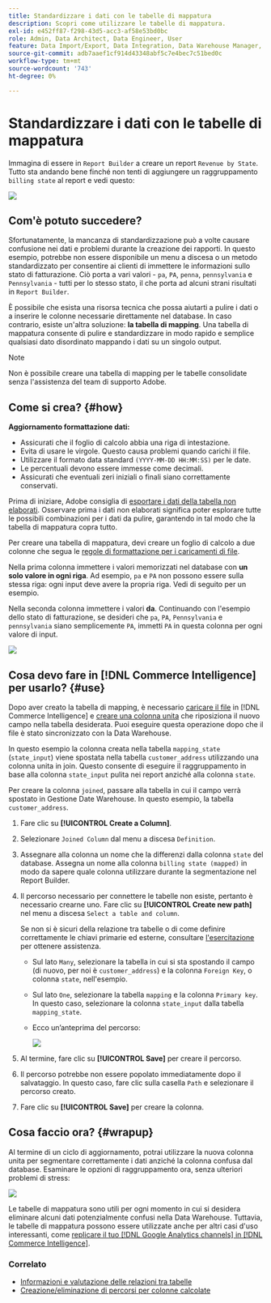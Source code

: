 ```yaml
---
title: Standardizzare i dati con le tabelle di mappatura
description: Scopri come utilizzare le tabelle di mappatura.
exl-id: e452ff87-f298-43d5-acc3-af58e53bd0bc
role: Admin, Data Architect, Data Engineer, User
feature: Data Import/Export, Data Integration, Data Warehouse Manager, Commerce Tables
source-git-commit: adb7aaef1cf914d43348abf5c7e4bec7c51bed0c
workflow-type: tm+mt
source-wordcount: '743'
ht-degree: 0%

---
```


# Standardizzare i dati con le tabelle di mappatura

Immagina di essere in `Report Builder` a creare un report `Revenue by State`. Tutto sta andando bene finché non tenti di aggiungere un raggruppamento `billing state` al report e vedi questo:

![](../../assets/Messy_State_Segments.png)

## Com&#39;è potuto succedere?

Sfortunatamente, la mancanza di standardizzazione può a volte causare confusione nei dati e problemi durante la creazione dei rapporti. In questo esempio, potrebbe non essere disponibile un menu a discesa o un metodo standardizzato per consentire ai clienti di immettere le informazioni sullo stato di fatturazione. Ciò porta a vari valori - `pa`, `PA`, `penna`, `pennsylvania` e `Pennsylvania` - tutti per lo stesso stato, il che porta ad alcuni strani risultati in `Report Builder`.

È possibile che esista una risorsa tecnica che possa aiutarti a pulire i dati o a inserire le colonne necessarie direttamente nel database. In caso contrario, esiste un&#39;altra soluzione: **la tabella di mapping**. Una tabella di mappatura consente di pulire e standardizzare in modo rapido e semplice qualsiasi dato disordinato mappando i dati su un singolo output.

>[!NOTE]
>
>Non è possibile creare una tabella di mapping per le tabelle consolidate senza l&#39;assistenza del team di supporto Adobe.

## Come si crea? {#how}

**Aggiornamento formattazione dati:**

* Assicurati che il foglio di calcolo abbia una riga di intestazione.
* Evita di usare le virgole. Questo causa problemi quando carichi il file.
* Utilizzare il formato data standard `(YYYY-MM-DD HH:MM:SS)` per le date.
* Le percentuali devono essere immesse come decimali.
* Assicurati che eventuali zeri iniziali o finali siano correttamente conservati.

Prima di iniziare, Adobe consiglia di [esportare i dati della tabella non elaborati](../../tutorials/export-raw-data.md). Osservare prima i dati non elaborati significa poter esplorare tutte le possibili combinazioni per i dati da pulire, garantendo in tal modo che la tabella di mappatura copra tutto.

Per creare una tabella di mappatura, devi creare un foglio di calcolo a due colonne che segua le [regole di formattazione per i caricamenti di file](../../data-analyst/importing-data/connecting-data/using-file-uploader.md).

Nella prima colonna immettere i valori memorizzati nel database con **un solo valore in ogni riga**. Ad esempio, `pa` e `PA` non possono essere sulla stessa riga: ogni input deve avere la propria riga. Vedi di seguito per un esempio.

Nella seconda colonna immettere i valori **da**. Continuando con l&#39;esempio dello stato di fatturazione, se desideri che `pa`, `PA`, `Pennsylvania` e `pennsylvania` siano semplicemente `PA`, immetti `PA` in questa colonna per ogni valore di input.

![](../../assets/Mapping_table_examples.jpg)

## Cosa devo fare in [!DNL Commerce Intelligence] per usarlo? {#use}

Dopo aver creato la tabella di mapping, è necessario [caricare il file](../../data-analyst/importing-data/connecting-data/using-file-uploader.md) in [!DNL Commerce Intelligence] e [creare una colonna unita](../../data-analyst/data-warehouse-mgr/calc-column-types.md) che riposiziona il nuovo campo nella tabella desiderata. Puoi eseguire questa operazione dopo che il file è stato sincronizzato con la Data Warehouse.

In questo esempio la colonna creata nella tabella `mapping_state` (`state_input`) viene spostata nella tabella `customer_address` utilizzando una colonna unita in join. Questo consente di eseguire il raggruppamento in base alla colonna `state_input` pulita nei report anziché alla colonna `state`.

Per creare la colonna `joined`, passare alla tabella in cui il campo verrà spostato in Gestione Date Warehouse. In questo esempio, la tabella `customer_address`.

1. Fare clic su **[!UICONTROL Create a Column]**.
1. Selezionare `Joined Column` dal menu a discesa `Definition`.
1. Assegnare alla colonna un nome che la differenzi dalla colonna `state` del database. Assegna un nome alla colonna `billing state (mapped)` in modo da sapere quale colonna utilizzare durante la segmentazione nel Report Builder.
1. Il percorso necessario per connettere le tabelle non esiste, pertanto è necessario crearne uno. Fare clic su **[!UICONTROL Create new path]** nel menu a discesa `Select a table and column`.

   Se non si è sicuri della relazione tra tabelle o di come definire correttamente le chiavi primarie ed esterne, consultare [l&#39;esercitazione](../../data-analyst/data-warehouse-mgr/create-paths-calc-columns.md) per ottenere assistenza.

   * Sul lato `Many`, selezionare la tabella in cui si sta spostando il campo (di nuovo, per noi è `customer_address`) e la colonna `Foreign Key`, o colonna `state`, nell&#39;esempio.
   * Sul lato `One`, selezionare la tabella `mapping` e la colonna `Primary key`. In questo caso, selezionare la colonna `state_input` dalla tabella `mapping_state`.
   * Ecco un’anteprima del percorso:

     ![](../../assets/State_Mapping_Path.png)

1. Al termine, fare clic su **[!UICONTROL Save]** per creare il percorso.
1. Il percorso potrebbe non essere popolato immediatamente dopo il salvataggio. In questo caso, fare clic sulla casella `Path` e selezionare il percorso creato.
1. Fare clic su **[!UICONTROL Save]** per creare la colonna.

## Cosa faccio ora? {#wrapup}

Al termine di un ciclo di aggiornamento, potrai utilizzare la nuova colonna unita per segmentare correttamente i dati anziché la colonna confusa dal database. Esaminare le opzioni di raggruppamento ora, senza ulteriori problemi di stress:

![](../../assets/Clean_State_Segments.png)

Le tabelle di mappatura sono utili per ogni momento in cui si desidera eliminare alcuni dati potenzialmente confusi nella Data Warehouse. Tuttavia, le tabelle di mappatura possono essere utilizzate anche per altri casi d&#39;uso interessanti, come [replicare il tuo [!DNL Google Analytics channels] in [!DNL Commerce Intelligence]](../data-warehouse-mgr/rep-google-analytics-channels.md).

### Correlato

* [Informazioni e valutazione delle relazioni tra tabelle](../data-warehouse-mgr/table-relationships.md)
* [Creazione/eliminazione di percorsi per colonne calcolate](../data-warehouse-mgr/create-paths-calc-columns.md)
